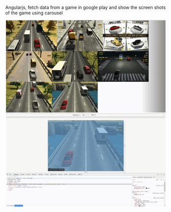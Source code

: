 <p>Angularjs, fetch data from a game in google play and show the screen shots of the game using carousel</p>
<p align="center">
  <img src="result.gif" width="500"/>
  <img src="result2.gif" width="500"/>
</p>
